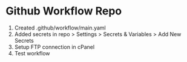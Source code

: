 # Github Workflow Repo
1. Created .github/workflow/main.yaml
2. Added secrets in repo > Settings > Secrets & Variables > Add New Secrets
3. Setup FTP connection in cPanel
4. Test workflow
